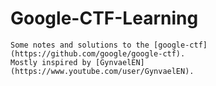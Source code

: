 # Google-CTF-Learning
	Some notes and solutions to the [google-ctf] (https://github.com/google/google-ctf).
	Mostly inspired by [GynvaelEN] (https://www.youtube.com/user/GynvaelEN).
